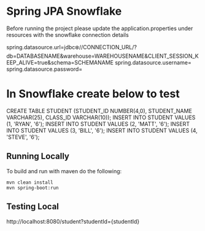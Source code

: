 
# Spring JPA Snowflake

Before running the project please update the application.properties under resources with the snowflake connection details

spring.datasource.url=jdbc:snowflake://CONNECTION_URL/?db=DATABASENAME&warehouse=WAREHOUSENAME&CLIENT_SESSION_KEEP_ALIVE=true&schema=SCHEMANAME
spring.datasource.username=
spring.datasource.password=

# In Snowflake create below to test 
CREATE TABLE STUDENT (STUDENT_ID NUMBER(4,0), STUDENT_NAME VARCHAR(25), CLASS_ID VARCHAR(10));
INSERT INTO STUDENT VALUES (1, 'RYAN', '6');
INSERT INTO STUDENT VALUES (2, 'MATT', '6');
INSERT INTO STUDENT VALUES (3, 'BILL', '6');
INSERT INTO STUDENT VALUES (4, 'STEVE', '6');


## Running Locally

To build and run with maven do the following:

```
mvn clean install
mvn spring-boot:run
```

## Testing Local
http://localhost:8080/student?studentId={studentId}